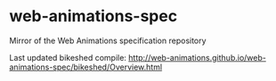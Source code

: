 web-animations-spec
===================

Mirror of the Web Animations specification repository

Last updated bikeshed compile: http://web-animations.github.io/web-animations-spec/bikeshed/Overview.html
